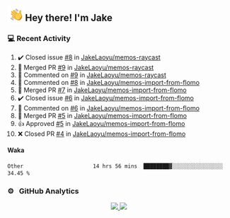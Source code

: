 <img alt="Night Coding" src="./assets/Hand%20Wave.gif" width='40' align="left"/><h2>Hey there! I'm Jake</h2>

### 💻 Recent Activity

<!--RECENT_ACTIVITY:start-->
1. ✔️ Closed issue [#8](https://github.com/JakeLaoyu/memos-raycast/issues/8) in [JakeLaoyu/memos-raycast](https://github.com/JakeLaoyu/memos-raycast)<br>
2. 🎉 Merged PR [#9](https://github.com/JakeLaoyu/memos-raycast/pull/9) in [JakeLaoyu/memos-raycast](https://github.com/JakeLaoyu/memos-raycast)<br>
3. 💬 Commented on [#9](https://github.com/JakeLaoyu/memos-raycast/pull/9#issuecomment-1663199006) in [JakeLaoyu/memos-raycast](https://github.com/JakeLaoyu/memos-raycast)<br>
4. 💬 Commented on [#8](https://github.com/JakeLaoyu/memos-import-from-flomo/issues/8#issuecomment-1657565477) in [JakeLaoyu/memos-import-from-flomo](https://github.com/JakeLaoyu/memos-import-from-flomo)<br>
5. 🎉 Merged PR [#7](https://github.com/JakeLaoyu/memos-import-from-flomo/pull/7) in [JakeLaoyu/memos-import-from-flomo](https://github.com/JakeLaoyu/memos-import-from-flomo)<br>
6. ✔️ Closed issue [#6](https://github.com/JakeLaoyu/memos-import-from-flomo/issues/6) in [JakeLaoyu/memos-import-from-flomo](https://github.com/JakeLaoyu/memos-import-from-flomo)<br>
7. 💬 Commented on [#6](https://github.com/JakeLaoyu/memos-import-from-flomo/issues/6#issuecomment-1657209397) in [JakeLaoyu/memos-import-from-flomo](https://github.com/JakeLaoyu/memos-import-from-flomo)<br>
8. 🎉 Merged PR [#5](https://github.com/JakeLaoyu/memos-import-from-flomo/pull/5) in [JakeLaoyu/memos-import-from-flomo](https://github.com/JakeLaoyu/memos-import-from-flomo)<br>
9. 👍 Approved [#5](https://github.com/JakeLaoyu/memos-import-from-flomo/pull/5#pullrequestreview-1553663730) in [JakeLaoyu/memos-import-from-flomo](https://github.com/JakeLaoyu/memos-import-from-flomo)<br>
10. ❌ Closed PR [#4](https://github.com/JakeLaoyu/memos-import-from-flomo/pull/4) in [JakeLaoyu/memos-import-from-flomo](https://github.com/JakeLaoyu/memos-import-from-flomo)<br>
<!--RECENT_ACTIVITY:end-->

#### Waka

<!--START_SECTION:waka-->

```text
Other                      14 hrs 56 mins  ████████▓░░░░░░░░░░░░░░░░   34.45 %
```

<!--END_SECTION:waka-->

### ⚙️ &nbsp; GitHub Analytics

<p align="center">
<a href="https://github.com/JakeLaoyu">
  <img height="180em" src="https://github-readme-stats-eight-theta.vercel.app/api?username=jakelaoyu&show_icons=true&theme=algolia&include_all_commits=true&count_private=true"/>
  <img height="180em" src="https://github-readme-stats-eight-theta.vercel.app/api/top-langs/?username=jakelaoyu&layout=compact&langs_count=8&theme=algolia&hide=html&count_private=true"/>
</a>
</p>

<!-- ### 🤝🏻 &nbsp; Connect with Me

<p align="center">
<a href="https://i.jakeyu.top"><img src="https://img.shields.io/badge/-i.jakeyu.top-3423A6?style=flat&logo=Google-Chrome&logoColor=white"/></a>
<a href="mailto:jake.laoyu@gmail.com"><img src="https://img.shields.io/badge/-jake.laoyu@gmail.com-D14836?style=flat&logo=Gmail&logoColor=white"/></a>
</p> -->
